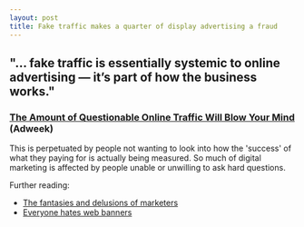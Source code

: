 ```yaml
---
layout: post
title: Fake traffic makes a quarter of display advertising a fraud
---
```


## "... fake traffic is essentially systemic to online advertising — it’s part of how the business works."

### [The Amount of Questionable Online Traffic Will Blow Your Mind](http://www.adweek.com/news/technology/amount-questionable-online-traffic-will-blow-your-mind-153083) (Adweek)

This is perpetuated by people not wanting to look into how the 'success' of what they paying for is actually being measured. So much of digital marketing is affected by people unable or unwilling to ask hard questions.

Further reading: 
* [The fantasies and delusions of marketers](http://markhigginson.co.uk/2013/05/20/the-fantasises-and-delusions-of-marketers/)
* [Everyone hates web banners](http://markhigginson.co.uk/2012/08/02/everyone-hates-web-banners/)